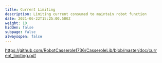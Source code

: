 ```yaml
---
title: Current Limiting
description: Limiting current consumed to maintain robot function
date: 2021-06-22T15:25:00.500Z
weight: 10
hidden: false
subpage: false
alwaysopen: false
---
```

https://github.com/RobotCasserole1736/CasseroleLib/blob/master/doc/current_limiting.pdf